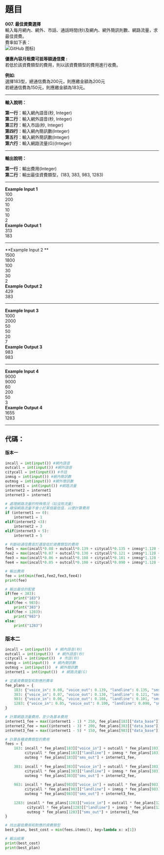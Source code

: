# 題目  
**007. 最佳資費選擇**  
輸入每月網內、網外、市話、通話時間(秒)及網內、網外簡訊則數、網路流量，求最佳資費。  
費率如下表：  
![GitHub 图标](https://i.imgur.com/j14Hm41.png))

**優惠內容月租費可抵等額通信費 :**  
若低於該資費類型的費用，則以該資費類型的費用進行收費。  

**例如:**  
選擇183型，總通信費為200元，則應繳金額為200元  
若總通信費為150元，則應繳金額為183元。  

---------------------------------------------------
**輸入說明：**  

**第一行**：輸入網內語音(秒, Integer)    
**第二行**：輸入網外語音(秒, Integer)  
**第三行**：輸入市話(秒, Integer)  
**第四行**：輸入網內簡訊數(Integer)  
**第五行**：輸入網外簡訊數(Integer)  
**第六行**：輸入網路流量(G)(Integer)  

---------------------------------------------------
**輸出說明：**  

**第一行**：輸出費用(Integer)  
**第二行**：輸出最佳資費類型，(183, 383, 983, 1283)  

---------------------------------------------------
**Example Input 1**  
100  
200  
10  
10  
10  
2  
**Example Output 1**  
313  
183  

---------------
**Example Input 2 **  
1500  
1800  
100  
30  
30  
2  
**Example Output 2**  
429  
383  

---------------
**Example Input 3**  
1000  
2000  
50  
50  
20  
7  
**Example Output 3**  
983  
983  

---------------
**Example Input 4**  
9000  
9000  
60  
200    
50  
3  
**Example Output 4**  
1655  
1283  

----
## 代碼：
#### 版本一
```python
incall = int(input()) #網內語音
outcall = int(input()) #網外語音
citycall = int(input()) #市話
inmsg = int(input()) #網內簡訊數
outmsg = int(input()) #網外簡訊數
internet1 = int(input()) #網路流量
internet2 = internet1
internet3 = internet1

# 處理網路流量的特殊情況（如沒用流量）
# 確保網路流量不會小於某個最低值，以便計算費用
if (internet1 == 0):
    internet1 = 1
elif(internet2 <3):
    internet2 = 3
elif(internet3 < 5):
    internet3 = 5

# 判斷縂通信費高於還是低於資費類型的費用
fee1 = max(incall*0.08 + outcall*0.139 + citycall*0.135 + inmsg*1.128 +outmsg*1.483+ (internet1-1)*250,183)
fee2 = max(incall*0.07 + outcall*0.130 + citycall*0.121 + inmsg*1.128 +outmsg*1.483+ (internet2-3)*200,383)
fee3 = max(incall*0.06 + outcall*0.108 + citycall*0.101 + inmsg*1.128 +outmsg*1.483+ (internet3-5)*150,983)
fee4 = max(incall*0.05 + outcall*0.100 + citycall*0.090 + inmsg*1.128 +outmsg*1.483,1283)

# 輸出費用
fee = int(min(fee1,fee2,fee3,fee4))
print(fee)

# 輸出最佳的配套
if(fee < 383):
    print("183")
elif(fee < 983):
    print("383")
elif(fee < 1283):
    print("983")
else: 
    print("1283")
```

### 版本二
```python
incall = int(input())  # 網內語音(秒)
outcall = int(input())  # 網外語音(秒)
citycall = int(input())  # 市話(秒)
inmsg = int(input())  # 網內簡訊數
outmsg = int(input())  # 網外簡訊數
internet1 = int(input())  # 網路流量(G)

# 定義資費類型和對應的費率
fee_plans = {
    183: {"voice_in": 0.08, "voice_out": 0.139, "landline": 0.135, "sms_in": 1.128, "sms_out": 1.483, "data_base": 30},
    383: {"voice_in": 0.07, "voice_out": 0.130, "landline": 0.121, "sms_in": 1.128, "sms_out": 1.483, "data_base": 50},
    983: {"voice_in": 0.06, "voice_out": 0.108, "landline": 0.101, "sms_in": 1.128, "sms_out": 1.483, "data_base": 100},
    1283: {"voice_in": 0.05, "voice_out": 0.100, "landline": 0.090, "sms_in": 1.128, "sms_out": 1.483, "data_base": 200}
}

# 計算網路流量費用，至少為基本費用
internet1_fee = max((internet1 - 1) * 250, fee_plans[183]["data_base"])
internet2_fee = max((internet1 - 3) * 200, fee_plans[383]["data_base"])
internet3_fee = max((internet1 - 5) * 150, fee_plans[983]["data_base"])

# 計算各種資費類型的費用
fees = {
    183: incall * fee_plans[183]["voice_in"] + outcall * fee_plans[183]["voice_out"] +
         citycall * fee_plans[183]["landline"] + inmsg * fee_plans[183]["sms_in"] +
         outmsg * fee_plans[183]["sms_out"] + internet1_fee,
    
    383: incall * fee_plans[383]["voice_in"] + outcall * fee_plans[383]["voice_out"] +
         citycall * fee_plans[383]["landline"] + inmsg * fee_plans[383]["sms_in"] +
         outmsg * fee_plans[383]["sms_out"] + internet2_fee,
    
    983: incall * fee_plans[983]["voice_in"] + outcall * fee_plans[983]["voice_out"] +
         citycall * fee_plans[983]["landline"] + inmsg * fee_plans[983]["sms_in"] +
         outmsg * fee_plans[983]["sms_out"] + internet3_fee,
    
    1283: incall * fee_plans[1283]["voice_in"] + outcall * fee_plans[1283]["voice_out"] +
          citycall * fee_plans[1283]["landline"] + inmsg * fee_plans[1283]["sms_in"] +
          outmsg * fee_plans[1283]["sms_out"] + internet1_fee
}

# 找出最低費用和對應的資費類型
best_plan, best_cost = min(fees.items(), key=lambda x: x[1])

# 輸出結果
print(best_cost)
print(best_plan)
```
